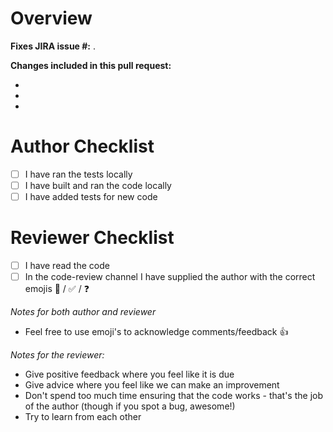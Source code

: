 # Overview

**Fixes JIRA issue #:** .

**Changes included in this pull request:**

-
-
-

# Author Checklist

- [ ] I have ran the tests locally
- [ ] I have built and ran the code locally
- [ ] I have added tests for new code

# Reviewer Checklist

- [ ] I have read the code
- [ ] In the code-review channel I have supplied the author with the correct emojis :eyes: / :white_check_mark: / :question:

*Notes for both author and reviewer*
- Feel free to use emoji's to acknowledge comments/feedback :thumbsup:

*Notes for the reviewer:*
- Give positive feedback where you feel like it is due
- Give advice where you feel like we can make an improvement
- Don't spend too much time ensuring that the code works - that's the job of the author (though if you spot a bug, awesome!)
- Try to learn from each other

